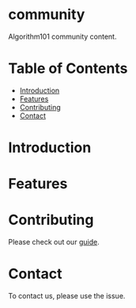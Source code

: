 # community #

Algorithm101 community content.

# Table of Contents #

- [Introduction](#introduction)
- [Features](#features)
- [Contributing](#contributing)
- [Contact](#contact)

# Introduction #

# Features #

# Contributing #

Please check out our [guide](./CONTRIBUTING.md).

# Contact #

To contact us, please use the issue.
